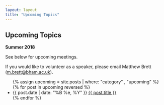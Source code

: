 ```yaml
---
layout: layout
title: "Upcoming Topics"
---
```


<section class="content">

Upcoming Topics
===============

**Summer 2018**

See below for upcoming meetings.

If you would like to volunteer as a speaker, please email Matthew Brett (m.brett@bham.ac.uk).

<ul class="listing">
  {% assign upcoming = site.posts | where: "category" , "upcoming" %}
  {% for post in upcoming reversed %}
  <li>
  <span>{{ post.date | date: "%B %e, %Y" }}</span> <a href="{{ site.url }}{{ post.url }}">{{ post.title }}</a>
  </li>
  {% endfor %}
</ul>
</section>
